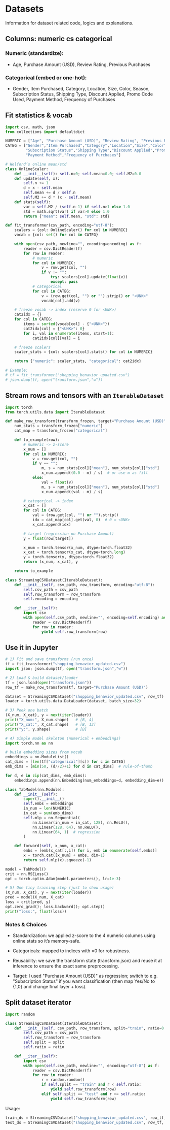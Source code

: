 # Datasets
Information for dataset related code, logics and explanations.

## Columns: numeric cs categorical

### Numeric (standardize):
* Age, Purchase Amount (USD), Review Rating, Previous Purchases

### Categorical (embed or one-hot):
* Gender, Item Purchased, Category, Location, Size, Color, Season,
Subscription Status, Shipping Type, Discount Applied, Promo Code Used,
Payment Method, Frequency of Purchases

## Fit statistics & vocab 

```python
import csv, math, json
from collections import defaultdict

NUMERIC = ["Age", "Purchase Amount (USD)", "Review Rating", "Previous Purchases"]
CATEG = ["Gender","Item Purchased","Category","Location","Size","Color","Season",
         "Subscription Status","Shipping Type","Discount Applied","Promo Code Used",
         "Payment Method","Frequency of Purchases"]

# Welford’s online mean/std
class OnlineScaler:
    def __init__(self): self.n=0; self.mean=0.0; self.M2=0.0
    def update(self, x):
        self.n += 1
        d = x - self.mean
        self.mean += d / self.n
        self.M2 += d * (x - self.mean)
    def stats(self):
        var = self.M2 / (self.n-1) if self.n>1 else 1.0
        std = math.sqrt(var) if var>0 else 1.0
        return {"mean": self.mean, "std": std}

def fit_transformer(csv_path, encoding="utf-8"):
    scalers = {col: OnlineScaler() for col in NUMERIC}
    vocab = {col: set() for col in CATEG}

    with open(csv_path, newline="", encoding=encoding) as f:
        reader = csv.DictReader(f)
        for row in reader:
            # numeric
            for col in NUMERIC:
                v = row.get(col, "")
                if v != "":
                    try: scalers[col].update(float(v))
                    except: pass
            # categorical
            for col in CATEG:
                v = (row.get(col, "") or "").strip() or "<UNK>"
                vocab[col].add(v)

    # freeze vocab -> index (reserve 0 for <UNK>)
    cat2idx = {}
    for col in CATEG:
        items = sorted(vocab[col] - {"<UNK>"})
        cat2idx[col] = {"<UNK>": 0}
        for i, val in enumerate(items, start=1):
            cat2idx[col][val] = i

    # freeze scalers
    scaler_stats = {col: scalers[col].stats() for col in NUMERIC}

    return {"numeric": scaler_stats, "categorical": cat2idx}

# Example:
# tf = fit_transformer("shopping_benavior_updated.csv")
# json.dump(tf, open("transform.json","w"))
```

## Stream rows and tensors with an `IterableDataset`

```python
import torch
from torch.utils.data import IterableDataset

def make_row_transform(transform_frozen, target="Purchase Amount (USD)"):
    num_stats = transform_frozen["numeric"]
    cat_map = transform_frozen["categorical"]

    def to_example(row):
        # numeric -> z-score
        x_num = []
        for col in NUMERIC:
            v = row.get(col, "")
            if v == "":
                m, s = num_stats[col]["mean"], num_stats[col]["std"]
                x_num.append((0.0 - m) / s)  # or use m as fill
            else:
                val = float(v)
                m, s = num_stats[col]["mean"], num_stats[col]["std"]
                x_num.append((val - m) / s)

        # categorical -> index
        x_cat = []
        for col in CATEG:
            val = (row.get(col, "") or "").strip()
            idx = cat_map[col].get(val, 0)  # 0 = <UNK>
            x_cat.append(idx)

        # target (regression on Purchase Amount)
        y = float(row[target])

        x_num = torch.tensor(x_num, dtype=torch.float32)
        x_cat = torch.tensor(x_cat, dtype=torch.long)
        y = torch.tensor(y, dtype=torch.float32)
        return (x_num, x_cat), y

    return to_example

class StreamingCSVDataset(IterableDataset):
    def __init__(self, csv_path, row_transform, encoding="utf-8"):
        self.csv_path = csv_path
        self.row_transform = row_transform
        self.encoding = encoding

    def __iter__(self):
        import csv
        with open(self.csv_path, newline="", encoding=self.encoding) as f:
            reader = csv.DictReader(f)
            for row in reader:
                yield self.row_transform(row)
```

## Use it in Jupyter

```python
# 1) Fit and save transforms (run once)
tf = fit_transformer("shopping_benavior_updated.csv")
import json; json.dump(tf, open("transform.json","w"))

# 2) Load & build dataset/loader
tf = json.load(open("transform.json"))
row_tf = make_row_transform(tf, target="Purchase Amount (USD)")

dataset = StreamingCSVDataset("shopping_benavior_updated.csv", row_tf)
loader = torch.utils.data.DataLoader(dataset, batch_size=32)

# 3) Peek one batch
(X_num, X_cat), y = next(iter(loader))
print("X_num:", X_num.shape)   # [B, 4]
print("X_cat:", X_cat.shape)   # [B, 13]
print("y:", y.shape)           # [B]

# 4) Simple model skeleton (numerical + embeddings)
import torch.nn as nn

# build embedding sizes from vocab
embeddings = nn.ModuleList()
cat_dims = [len(tf["categorical"][c]) for c in CATEG]
emb_dims = [min(50, (d//2)+1) for d in cat_dims]  # rule-of-thumb

for d, e in zip(cat_dims, emb_dims):
    embeddings.append(nn.Embedding(num_embeddings=d, embedding_dim=e))

class TabModel(nn.Module):
    def __init__(self):
        super().__init__()
        self.embs = embeddings
        in_num = len(NUMERIC)
        in_cat = sum(emb_dims)
        self.mlp = nn.Sequential(
            nn.Linear(in_num + in_cat, 128), nn.ReLU(),
            nn.Linear(128, 64), nn.ReLU(),
            nn.Linear(64, 1)  # regression
        )

    def forward(self, x_num, x_cat):
        embs = [emb(x_cat[:,i]) for i, emb in enumerate(self.embs)]
        x = torch.cat([x_num] + embs, dim=1)
        return self.mlp(x).squeeze(-1)

model = TabModel()
crit = nn.MSELoss()
opt = torch.optim.Adam(model.parameters(), lr=1e-3)

# 5) One tiny training step (just to show usage)
(X_num, X_cat), y = next(iter(loader))
pred = model(X_num, X_cat)
loss = crit(pred, y)
opt.zero_grad(); loss.backward(); opt.step()
print("loss:", float(loss))
```

### Notes & Choices


* Standardization: we applied z-score to the 4 numeric columns using online stats so it’s memory-safe.

* Categoricals: mapped to indices with <UNK>=0 for robustness.

* Reusability: we save the transform state (transform.json) and reuse it at inference to ensure the exact same preprocessing.

* Target: I used "Purchase Amount (USD)" as regression; switch to e.g. "Subscription Status" if you want classification (then map Yes/No to {1,0} and change final layer + loss).

## Split dataset iterator

```python
import random

class StreamingCSVDataset(IterableDataset):
    def __init__(self, csv_path, row_transform, split="train", ratio=0.8):
        self.csv_path = csv_path
        self.row_transform = row_transform
        self.split = split
        self.ratio = ratio

    def __iter__(self):
        import csv
        with open(self.csv_path, newline="", encoding="utf-8") as f:
            reader = csv.DictReader(f)
            for row in reader:
                r = random.random()
                if self.split == "train" and r < self.ratio:
                    yield self.row_transform(row)
                elif self.split == "test" and r >= self.ratio:
                    yield self.row_transform(row)

```

Usage:
```python 
train_ds = StreamingCSVDataset("shopping_benavior_updated.csv", row_tf, split="train", ratio=0.8)
test_ds = StreamingCSVDataset("shopping_benavior_updated.csv", row_tf, split="test", ratio=0.8)
```

